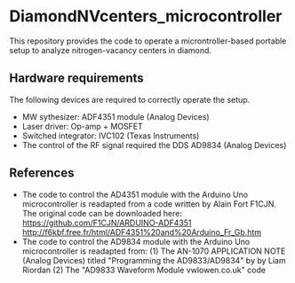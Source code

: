 # DiamondNVcenters_microcontroller
This repository provides the code to operate a microntroller-based portable setup to analyze nitrogen-vacancy centers in diamond.

## Hardware requirements
The following devices are required to correctly operate the setup.

- MW sythesizer: ADF4351 module (Analog Devices)
- Laser driver: Op-amp + MOSFET 
- Switched integrator: IVC102 (Texas Instruments)
- The control of the RF signal required the DDS AD9834 (Analog Devices)


## References
- The code to control the AD4351 module with the Arduino Uno microcontroller is readapted from a code written by Alain Fort F1CJN. The original code can be downloaded here: 
https://github.com/F1CJN/ARDUINO-ADF4351
http://f6kbf.free.fr/html/ADF4351%20and%20Arduino_Fr_Gb.htm
- The code to control the AD9834 module with the Arduino Uno microcontroller is readapted from:
          (1) The AN-1070 APPLICATION NOTE (Analog Devices) titled "Programming the AD9833/AD9834" by by Liam Riordan
          (2) The "AD9833 Waveform Module vwlowen.co.uk" code


